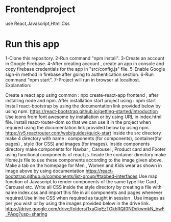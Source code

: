 # Frontendproject
use React,Javascript,Html,Css
# Run this app
1-Clone this repository.
2-Run command "npm install".
3-Create an account in Google Firebase.
4-After creating account , create an app in console and copy firebase credentials for the app in "src/config.js" file.
5-Enable Google sign-in method in firebase after going to authentication section.
6-Run command "npm start".
7-Project will run in browser at localhost.
Explanation:

Create a react app using common : npx create-react-app frontend , after installing node and npm.
After installation start project using : npm start
Install react-bootstrap by using the documentation link provided below by using npm. https://react-bootstrap.github.io/getting-started/introduction
Use icons from font awesome by installation or by using URL in index.html file.
Install react-router-dom so that we can use it in the project when required using the documentation link provided below by using npm. https://v5.reactrouter.com/web/guides/quick-start
Inside the src directory make 4 directory with name : components (for components), container(for pages) , style (for CSS) and images (for images).
Inside components directory make components for Navbar , Carousel , Product card and Footer using functional components of react.js.
Inside the container directory make Home.js file to use these components according to the image given above.
Make a tab on the homepage for Men , Women and Kids wear as shown in image above by using documentation https://react-bootstrap.github.io/components/list-group/#tabbed-interfaces
Use map function of Javascript to render components of the same type like Card , Carousel etc.
Write all CSS inside the style directory by creating a file with name index.css and import this file in all components and pages whenever required.Use inline CSS when required as taught in session .
Use images as per you wish or by using the images provided below in the drive link. https://drive.google.com/drive/folders/1xaGiqEzTGkhRQf0NDdkwmkN_bwF_PApg?usp=sharing
